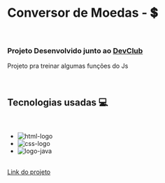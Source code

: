 <h1>Conversor de Moedas - 💲</h1>
<br>
<h3>Projeto Desenvolvido junto ao <a href="https://rodolfomori.com.br/devclub/"> DevClub </a></h3>
<p>Projeto pra treinar algumas funções do Js</p>
<br>
<h2>Tecnologias usadas 💻</h2>
<br>

- <img src= "https://img.shields.io/badge/HTML5-E34F26?style=for-the-badge&logo=html5&logoColor=white" alt="html-logo">
- <img src= "https://img.shields.io/badge/CSS3-1572B6?style=for-the-badge&logo=css3&logoColor=white" alt="css-logo">
- <img src= "https://img.shields.io/badge/JavaScript-F7DF1E?style=for-the-badge&logo=javascript&logoColor=black" alt="logo-java">
<br>
<a href="https://matheuscoelho-developer.github.io/Conversor/">Link do projeto</a>
